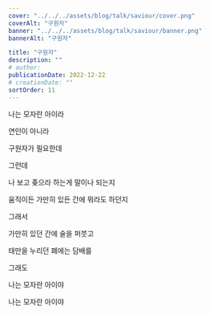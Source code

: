 ```yaml
---
cover: "../../../assets/blog/talk/saviour/cover.png"
coverAlt: "구원자"
banner: "../../../assets/blog/talk/saviour/banner.png"
bannerAlt: "구원자"

title: "구원자"
description: ""
# author:
publicationDate: 2022-12-22
# creationDate: ""
sortOrder: 11
---
```


나는 모자란 아이라

연인이 아니라

구원자가 필요한데

그런데

나 보고 좆으라 하는게 말이나 되는지

움직이든 가만히 있든 간에 뭐라도 하던지

그래서

가만히 있던 간에 술을 퍼붓고

태만을 누리던 폐에는 담배를

그래도

나는 모자란 아이야

나는 모자란 아이야